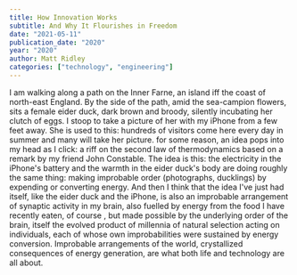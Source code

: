 ```yaml
---
title: How Innovation Works
subtitle: And Why It Flourishes in Freedom
date: "2021-05-11"
publication_date: "2020"
year: "2020"
author: Matt Ridley
categories: ["technology", "engineering"]
---
```


I am walking along a path on the Inner Farne, an island iff the coast of north-east England. By the side of the path, amid the sea-campion flowers, sits a female eider duck, dark brown and broody, silently incubating her clutch of eggs. I stoop to take a picture of her with my iPhone from a few feet away. She is used to this: hundreds of visitors come here every day in summer and many will take her picture. for some reason, an idea pops into my head as I click: a riff on the second law of thermodynamics based on a remark by my friend John Constable. The idea is this: the electricity in the iPhone's battery and the warmth in the eider duck's body are doing roughly the same thing: making improbable order (photographs, ducklings) by expending or converting energy. And then I think that the idea I've just had itself, like the eider duck and the iPhone, is also an improbable arrangement of synaptic activity in my brain, also fuelled by energy from the food I have recently eaten, of course , but made possible by the underlying order of the brain, itself the evolved product of millennia of natural selection acting on individuals, each of whose own improbabilities were sustained by energy conversion. Improbable arrangements of the world, crystallized consequences of energy generation, are what both life and technology are all about. 